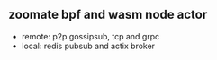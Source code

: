 


## zoomate bpf and wasm node actor

- remote: p2p gossipsub, tcp and grpc
- local: redis pubsub and actix broker
